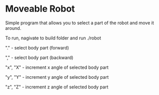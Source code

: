 # Moveable Robot
Simple program that allows you to select a part of the robot and move it around.

To run, nagivate to build folder and run ./robot

"." - select body part (forward)

"," - select body part (backward)

"x", "X" - increment x angle of selected body part

"y", "Y" - increment y angle of selected body part

"z", "Z" - increment z angle of selected body part
